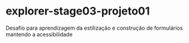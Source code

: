 # explorer-stage03-projeto01
Desafio para aprendizagem da estilização e construção de formulários mantendo a acessibilidade
